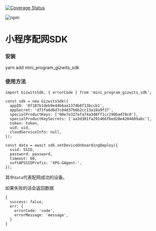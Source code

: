 <a href='https://coveralls.io/github/gizwits/mini_program_gizwits_sdk?branch=master'><img src='https://coveralls.io/repos/github/gizwits/mini_program_gizwits_sdk/badge.svg?branch=master' alt='Coverage Status' /></a>


<img alt="npm" src="https://img.shields.io/npm/v/mini_program_gizwits_sdk">

# 小程序配网SDK

### 安装

yarn add mini_program_gizwits_sdk

### 使用方法

```
import GizwitsSdk, { errorCode } from 'mini_program_gizwits_sdk';

const sdk = new GizwitsSdk({
  appID: '8f187b1deb9e44b6aa1374b8f13bccb1',
  appSecret: 'd73fa6d6d7c04d37b6b2cc13a18a9f37',
  specialProductKeys: ['00e7e327afa74a3d8ff1cc190bad78c0'],
  specialProductKeySecrets: ['aa3d301fa291466fbed20e4204609abc'],
  token: token,
  uid: uid,
  cloudServiceInfo: null,
});

const data = await sdk.setDeviceOnboardingDeploy({
  ssid: SSID,
  password: password,
  timeout: 60,
  softAPSSIDPrefix: 'XPG-GAgent-',
});
```

其中`data`代表配网成功的设备。

如果失败的话会返回数据

```
{
  success: false,
  err: {
    errorCode: 'code',
    errorMessage: 'message',
  }
}
```
